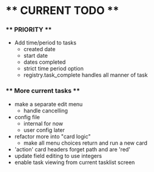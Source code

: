 # ** CURRENT TODO **

### ** PRIORITY **
* Add time/period to tasks
    * created date
    * start date
    * dates completed
    * strict time period option
    * registry.task_complete handles all manner of task

### ** More current tasks **
* make a separate edit menu
    * handle cancelling
* config file
    * internal for now
    * user config later
* refactor more into "card logic"
    * make all menu choices return and run a new card
* 'action' card headers forget path and are 'red'
* update field editing to use integers
* enable task viewing from current tasklist screen

